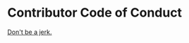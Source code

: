 # Contributor Code of Conduct

[Don't be a jerk.](https://meta.wikimedia.org/wiki/Don%27t_be_a_jerk)
